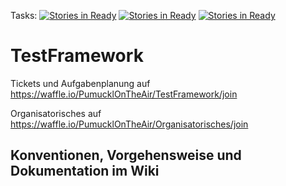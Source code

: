 Tasks:
[![Stories in Ready](https://badge.waffle.io/PumucklOnTheAir/TestFramework.svg?label=ready&title=Ready)](http://waffle.io/PumucklOnTheAir/TestFramework)
[![Stories in Ready](https://badge.waffle.io/PumucklOnTheAir/TestFramework.svg?label=In%20Progress&title=In%20Progress)](http://waffle.io/PumucklOnTheAir/TestFramework)
[![Stories in Ready](https://badge.waffle.io/PumucklOnTheAir/TestFramework.svg?label=review&title=Review)](http://waffle.io/PumucklOnTheAir/TestFramework)
# TestFramework

Tickets und Aufgabenplanung auf
https://waffle.io/PumucklOnTheAir/TestFramework/join

Organisatorisches auf 
https://waffle.io/PumucklOnTheAir/Organisatorisches/join



## Konventionen, Vorgehensweise und Dokumentation im Wiki ##

